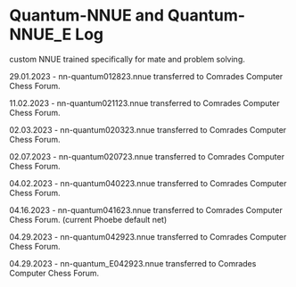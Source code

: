 # Quantum-NNUE and Quantum-NNUE_E Log
custom NNUE trained specifically for mate and problem solving.

29.01.2023 - nn-quantum012823.nnue transferred to Comrades Computer Chess Forum.

11.02.2023 - nn-quantum021123.nnue transferred to Comrades Computer Chess Forum.

02.03.2023 - nn-quantum020323.nnue transferred to Comrades Computer Chess Forum.

02.07.2023 - nn-quantum020723.nnue transferred to Comrades Computer Chess Forum.

04.02.2023 - nn-quantum040223.nnue transferred to Comrades Computer Chess Forum.

04.16.2023 - nn-quantum041623.nnue transferred to Comrades Computer Chess Forum.  (current Phoebe default net)

04.29.2023 - nn-quantum042923.nnue transferred to Comrades Computer Chess Forum.

04.29.2023 - nn-quantum_E042923.nnue transferred to Comrades Computer Chess Forum.
